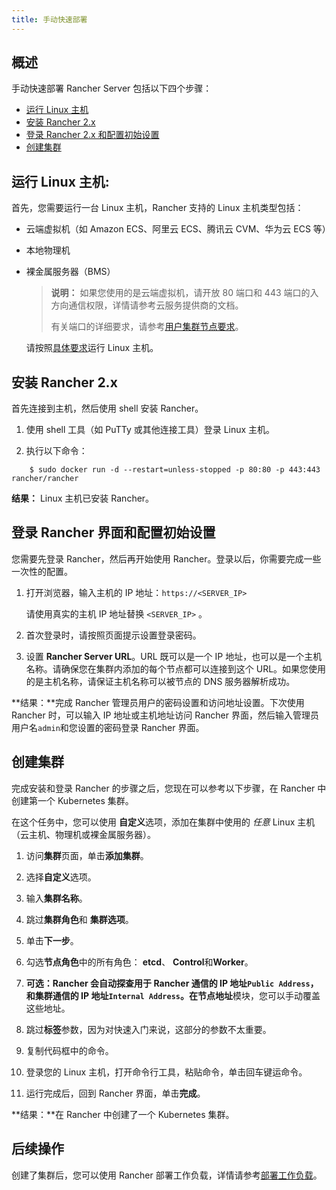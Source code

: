 ```yaml
---
title: 手动快速部署
---
```


## 概述

手动快速部署 Rancher Server 包括以下四个步骤：

- [运行 Linux 主机](#运行-linux-主机)
- [安装 Rancher 2.x](#安装-rancher-2x)
- [登录 Rancher 2.x 和配置初始设置](#登录-rancher-界面和配置初始设置)
- [创建集群](#创建集群)

## 运行 Linux 主机:

首先，您需要运行一台 Linux 主机，Rancher 支持的 Linux 主机类型包括：

- 云端虚拟机（如 Amazon ECS、阿里云 ECS、腾讯云 CVM、华为云 ECS 等）
- 本地物理机
- 裸金属服务器（BMS）

  > **说明：**
  > 如果您使用的是云端虚拟机，请开放 80 端口和 443 端口的入方向通信权限，详情请参考云服务提供商的文档。
  >
  > 有关端口的详细要求，请参考[用户集群节点要求](/docs/cluster-provisioning/node-requirements/_index)。

  请按照[具体要求](/docs/installation/requirements/_index)运行 Linux 主机。

## 安装 Rancher 2.x

首先连接到主机，然后使用 shell 安装 Rancher。

1.  使用 shell 工具（如 PuTTy 或其他连接工具）登录 Linux 主机。

2.  执行以下命令：

```
    $ sudo docker run -d --restart=unless-stopped -p 80:80 -p 443:443 rancher/rancher
```

**结果：** Linux 主机已安装 Rancher。

## 登录 Rancher 界面和配置初始设置

您需要先登录 Rancher，然后再开始使用 Rancher。登录以后，你需要完成一些一次性的配置。

1.  打开浏览器，输入主机的 IP 地址：`https://<SERVER_IP>`

    请使用真实的主机 IP 地址替换 `<SERVER_IP>` 。

1.  首次登录时，请按照页面提示设置登录密码。

1.  设置 **Rancher Server URL**。URL 既可以是一个 IP 地址，也可以是一个主机名称。请确保您在集群内添加的每个节点都可以连接到这个 URL。如果您使用的是主机名称，请保证主机名称可以被节点的 DNS 服务器解析成功。

**结果：**完成 Rancher 管理员用户的密码设置和访问地址设置。下次使用 Rancher 时，可以输入 IP 地址或主机地址访问 Rancher 界面，然后输入管理员用户名`admin`和您设置的密码登录 Rancher 界面。

## 创建集群

完成安装和登录 Rancher 的步骤之后，您现在可以参考以下步骤，在 Rancher 中创建第一个 Kubernetes 集群。

在这个任务中，您可以使用 **自定义**选项，添加在集群中使用的 _任意_ Linux 主机（云主机、物理机或裸金属服务器）。

1. 访问**集群**页面，单击**添加集群**。

1. 选择**自定义**选项。

1. 输入**集群名称**。

1. 跳过**集群角色**和 **集群选项**。

1. 单击**下一步**。

1. 勾选**节点角色**中的所有角色： **etcd**、 **Control**和**Worker**。

1. **可选：**Rancher 会自动探查用于 Rancher 通信的 IP 地址`Public Address`，和集群通信的 IP 地址`Internal Address`。在**节点地址**模块，您可以手动覆盖这些地址。

1. 跳过**标签**参数，因为对快速入门来说，这部分的参数不太重要。

1. 复制代码框中的命令。

1. 登录您的 Linux 主机，打开命令行工具，粘贴命令，单击回车键运命令。

1. 运行完成后，回到 Rancher 界面，单击**完成**。

**结果：**在 Rancher 中创建了一个 Kubernetes 集群。

## 后续操作

创建了集群后，您可以使用 Rancher 部署工作负载，详情请参考[部署工作负载](/docs/quick-start-guide/workload/_index)。